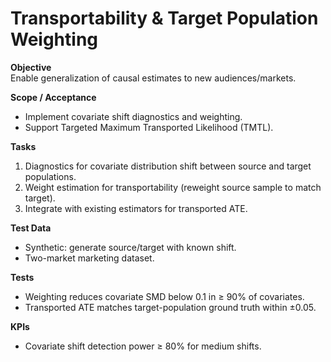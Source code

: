# Transportability & Target Population Weighting

**Objective**  
Enable generalization of causal estimates to new audiences/markets.

**Scope / Acceptance**  
- Implement covariate shift diagnostics and weighting.  
- Support Targeted Maximum Transported Likelihood (TMTL).

**Tasks**  
1. Diagnostics for covariate distribution shift between source and target populations.  
2. Weight estimation for transportability (reweight source sample to match target).  
3. Integrate with existing estimators for transported ATE.

**Test Data**  
- Synthetic: generate source/target with known shift.  
- Two-market marketing dataset.

**Tests**  
- Weighting reduces covariate SMD below 0.1 in ≥ 90% of covariates.  
- Transported ATE matches target-population ground truth within ±0.05.

**KPIs**  
- Covariate shift detection power ≥ 80% for medium shifts.

